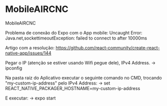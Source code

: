 # MobileAIRCNC
MobileAIRCNC


Problema de conexão do Expo com o App mobile:
Uncaught Error: Java.net,sockettimeoutException: failed to connect to after 10000ms

Artigo com a resolução: https://github.com/react-community/create-react-native-app/issues/144

Pegar o IP (atenção se estiver usando Wifi pegue dele), IPv4 Address.
-> ipconfig

Na pasta raiz do Aplicativo executar o seguinte comando no CMD, trocando "my-custom-ip-address" pelo IPv4 Address:
-> set REACT_NATIVE_PACKAGER_HOSTNAME=my-custom-ip-address

E executar: 
-> expo start
